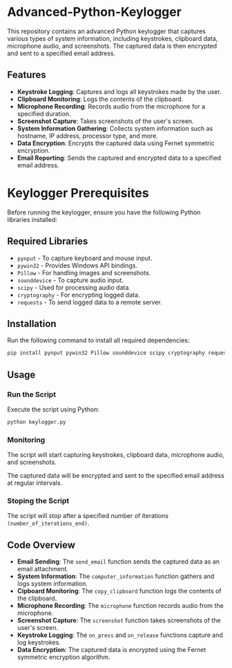 # Advanced-Python-Keylogger
  

This repository contains an advanced Python keylogger that captures various types of system information, including keystrokes, clipboard data, microphone audio, and screenshots. The captured data is then encrypted and sent to a specified email address.  

## Features  

- **Keystroke Logging**: Captures and logs all keystrokes made by the user.  
- **Clipboard Monitoring**: Logs the contents of the clipboard.  
- **Microphone Recording**: Records audio from the microphone for a specified duration.  
- **Screenshot Capture**: Takes screenshots of the user's screen.  
- **System Information Gathering**: Collects system information such as hostname, IP address, processor type, and more.  
- **Data Encryption**: Encrypts the captured data using Fernet symmetric encryption.  
- **Email Reporting**: Sends the captured and encrypted data to a specified email address.

 # Keylogger Prerequisites

Before running the keylogger, ensure you have the following Python libraries installed:

## Required Libraries

- `pynput` - To capture keyboard and mouse input.
- `pywin32` - Provides Windows API bindings.
- `Pillow` - For handling images and screenshots.
- `sounddevice` - To capture audio input.
- `scipy` - Used for processing audio data.
- `cryptography` - For encrypting logged data.
- `requests` - To send logged data to a remote server.

## Installation

Run the following command to install all required dependencies:

```bash
pip install pynput pywin32 Pillow sounddevice scipy cryptography requests
```
## Usage

### Run the Script

Execute the script using Python:

```bash
python keylogger.py
```

### Monitoring
The script will start capturing keystrokes, clipboard data, microphone audio, and screenshots.

The captured data will be encrypted and sent to the specified email address at regular intervals.

### Stoping the Script
The script will stop after a specified number of iterations ``` (number_of_iterations_end)```.

## Code Overview

- **Email Sending**:  The ```send_email``` function sends the captured data as an email attachment.
- **System Information**: The ```computer_information``` function gathers and logs system information.
- **Cipboard Monitoring**: The ```copy_clipboard``` function logs the contents of the clipboard.
- **Microphone Recording**: The ```microphone``` function records audio from the microphone.
- **Screenshot Capture**: The ```screenshot``` function takes screenshots of the user's screen.
- **Keystroke Logging**: The ```on_press``` and ```on_release``` functions capture and log keystrokes.
- **Data Encryption**: The captured data is encrypted using the Fernet symmetric encryption algorithm.

